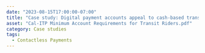 ```yaml
---
date: "2023-08-15T17:00:00-07:00"
title: "Case study: Digital payment accounts appeal to cash-based transit customers—here's how to make them more accessible to riders"
asset: "Cal-ITP Minimum Account Requirements for Transit Riders.pdf"
category: Case studies
tags:
  - Contactless Payments
---
```

